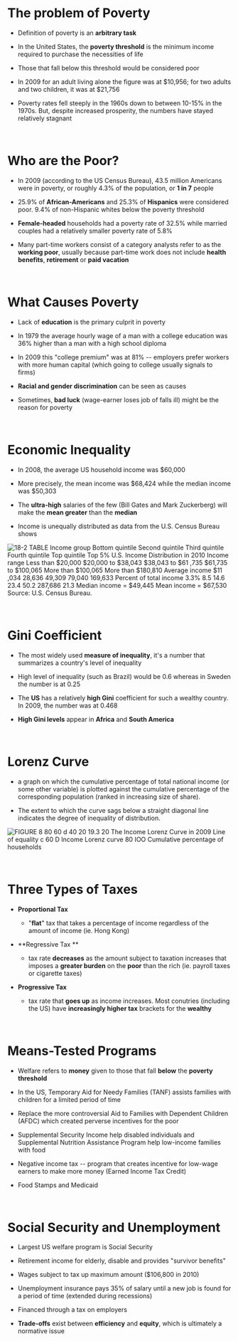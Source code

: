 # The problem of Poverty

  -  Definition of poverty is an **arbitrary task**

  -  In the United States, the **poverty threshold** is the minimum
     income required to purchase the necessities of life

  -  Those that fall below this threshold would be considered poor

  -  In 2009 for an adult living alone the figure was at $10,956; for
     two adults and two children, it was at $21,756

  -  Poverty rates fell steeply in the 1960s down to between 10-15% in
     the 1970s. But, despite increased prosperity, the numbers have
     stayed relatively stagnant

 

# Who are the Poor?

  -  In 2009 (according to the US Census Bureau), 43.5 million
     Americans were in poverty, or roughly 4.3% of the population, or
     **1 in 7** people

  -  25.9% of **African-Americans** and 25.3% of **Hispanics** were
     considered poor. 9.4% of non-Hispanic whites below the poverty
     threshold

  -  **Female-headed** households had a poverty rate of 32.5% while
     married couples had a relatively smaller poverty rate of 5.8%

  -  Many part-time workers consist of a category analysts refer to as
     the **working poor**, usually because part-time work does not
     include **health benefits**, **retirement** or **paid vacation**

 

# What Causes Poverty

  -  Lack of **education** is the primary culprit in poverty

  -  In 1979 the average hourly wage of a man with a college education
     was 36% higher than a man with a high school diploma

  -  In 2009 this "college premium" was at 81% -- employers prefer
     workers with more human capital (which going to college usually
     signals to firms)

  -  **Racial and gender discrimination** can be seen as causes

  -  Sometimes, **bad luck** (wage-earner loses job of falls ill) might
     be the reason for poverty

 

# Economic Inequality

  -  In 2008, the average US household income was $60,000

  -  More precisely, the mean income was $68,424 while the median
     income was $50,303

  -  The **ultra-high** salaries of the few (Bill Gates and Mark
     Zuckerberg) will make the **mean greater** than the **median**

  -  Income is unequally distributed as data from the U.S. Census
     Bureau shows

  ![18-2 TABLE Income group Bottom quintile Second quintile Third
  quintile Fourth quintile Top quintile Top 5% U.S. Income Distribution
  in 2010 Income range Less than $20,000 $20,000 to $38,043 $38,043 to
  $61 ,735 $61,735 to $100,065 More than $100,065 More than $180,810
  Average income $11 ,034 28,636 49,309 79,040 169,633 Percent of total
  income 3.3% 8.5 14.6 23.4 50.2 287,686 21.3 Median income = $49,445
  Mean income = $67,530 Source: U.S. Census Bureau.
  ](./media/image192.png)

 

# Gini Coefficient

  -  The most widely used **measure of inequality**, it's a number that
     summarizes a country's level of inequality

  -  High level of inequality (such as Brazil) would be 0.6 whereas in
     Sweden the number is at 0.25

  -  The **US** has a relatively **high Gini** coefficient for such a
     wealthy country. In 2009, the number was at 0.468

  -  **High Gini levels** appear in **Africa** and **South America**

 

# Lorenz Curve

  -  a graph on which the cumulative percentage of total national
     income (or some other variable) is plotted against the cumulative
     percentage of the corresponding population (ranked in increasing
     size of share).

  -  The extent to which the curve sags below a straight diagonal line
     indicates the degree of inequality of distribution.

  ![FIGURE 8 80 60 d 40 20 19.3 20 The Income Lorenz Curve in 2009 Line
  of equality c 60 D Income Lorenz curve 80 IOO Cumulative percentage of
  households ](./media/image193.png)

 

# Three Types of Taxes

  -  **Proportional Tax**
    
      -  "**flat**" tax that takes a percentage of income regardless of
         the amount of income (ie. Hong Kong)

  -  **Regressive Tax **
    
      -  tax rate **decreases** as the amount subject to taxation
         increases that imposes a **greater burden** on the **poor**
         than the rich (ie. payroll taxes or cigarette taxes)

  -  **Progressive Tax**
    
      -  tax rate that **goes up** as income increases. Most conutries
         (including the US) have **increasingly higher tax** brackets
         for the **wealthy**

 

# Means-Tested Programs

  -  Welfare refers to **money** given to those that fall **below** the
     **poverty threshold**

  -  In the US, Temporary Aid for Needy Families (TANF) assists
     families with children for a limited period of time

  -  Replace the more controversial Aid to Families with Dependent
     Children (AFDC) which created perverse incentives for the poor

  -  Supplemental Security Income help disabled individuals and
     Supplemental Nutrition Assistance Program help low-income families
     with food

  -  Negative income tax -- program that creates incentive for low-wage
     earners to make more money (Earned Income Tax Credit)

  -  Food Stamps and Medicaid

 

# Social Security and Unemployment

  -  Largest US welfare program is Social Security

  -  Retirement income for elderly, disable and provides "survivor
     benefits"

  -  Wages subject to tax up maximum amount ($106,800 in 2010)

  -  Unemployment insurance pays 35% of salary until a new job is found
     for a period of time (extended during recessions)

  -  Financed through a tax on employers

  -  **Trade-offs** exist between **efficiency** and **equity**, which
     is ultimately a normative issue
